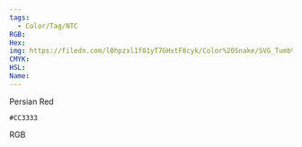 ```yaml
---
tags:
  - Color/Tag/NTC
RGB:
Hex:
img: https://filedn.com/l0hpzxl1f01yT7GHxtF8cyk/Color%20Snake/SVG_Tumb%20Mass%20No%20Name/CC3333.svg
CMYK:
HSL:
Name:
---
```

Persian Red
```palette
#CC3333
```
RGB

